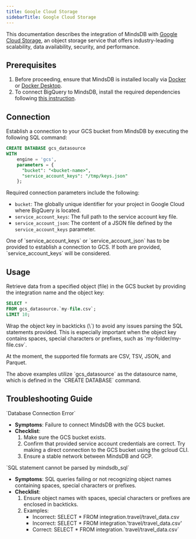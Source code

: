 ```yaml
---
title: Google Cloud Storage
sidebarTitle: Google Cloud Storage
---
```


This documentation describes the integration of MindsDB with [Google Cloud Storage](https://cloud.google.com/storage), an object storage service that offers industry-leading scalability, data availability, security, and performance.

## Prerequisites

1. Before proceeding, ensure that MindsDB is installed locally via [Docker](/setup/self-hosted/docker) or [Docker Desktop](/setup/self-hosted/docker-desktop).
2. To connect BigQuery to MindsDB, install the required dependencies following [this instruction](/setup/self-hosted/docker#install-dependencies).

## Connection

Establish a connection to your GCS bucket from MindsDB by executing the following SQL command:

```sql
CREATE DATABASE gcs_datasource
WITH
    engine = 'gcs',
    parameters = {
      "bucket": "<bucket-name>",
      "service_account_keys": "/tmp/keys.json"
    };
```

Required connection parameters include the following:

- `bucket`: The globally unique identifier for your project in Google Cloud where BigQuery is located.
- `service_account_keys`: The full path to the service account key file.
- `service_account_json`: The content of a JSON file defined by the `service_account_keys` parameter.

<Note>
  One of `service_account_keys` or `service_account_json` has to be provided to
  establish a connection to GCS. If both are provided, `service_account_keys` will be considered.
</Note>

## Usage

Retrieve data from a specified object (file) in the GCS bucket by providing the integration name and the object key:

```sql
SELECT *
FROM gcs_datasource.`my-file.csv`;
LIMIT 10;
```

<Tip>
Wrap the object key in backticks (\`) to avoid any issues parsing the SQL statements provided. This is especially important when the object key contains spaces, special characters or prefixes, such as `my-folder/my-file.csv`.

At the moment, the supported file formats are CSV, TSV, JSON, and Parquet. 
</Tip>

<Note>
The above examples utilize `gcs_datasource` as the datasource name, which is defined in the `CREATE DATABASE` command.
</Note>

## Troubleshooting Guide

<Warning>
`Database Connection Error`

* **Symptoms**: Failure to connect MindsDB with the GCS bucket.
* **Checklist**:
    1. Make sure the GCS bucket exists.
    2. Confirm that provided service account credentials are correct. Try making a direct connection to the GCS bucket using the gcloud CLI.
    3. Ensure a stable network between MindsDB and GCP.
</Warning>

<Warning>
`SQL statement cannot be parsed by mindsdb_sql`

* **Symptoms**: SQL queries failing or not recognizing object names containing spaces, special characters or prefixes.
* **Checklist**:
    1. Ensure object names with spaces, special characters or prefixes are enclosed in backticks.
    2. Examples:
        * Incorrect: SELECT * FROM integration.travel/travel_data.csv
        * Incorrect: SELECT * FROM integration.'travel/travel_data.csv'
        * Correct: SELECT * FROM integration.\`travel/travel_data.csv\`
</Warning>